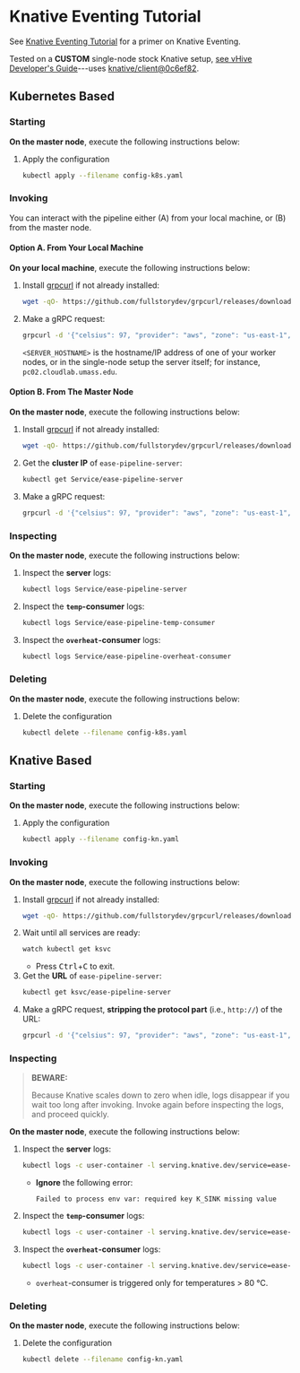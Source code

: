 # Knative Eventing Tutorial
See [Knative Eventing Tutorial](/docs/knative/eventing.md) for a primer on Knative Eventing.

Tested on a **CUSTOM** single-node stock Knative setup, [see vHive Developer's Guide](https://github.com/ease-lab/vhive/blob/main/docs/developers_guide.md#testing-stock-knative-images)---uses [knative/client@0c6ef82](https://github.com/knative/client/commit/0c6ef82a56654c9c7677a3d1059f74440324b27c).

## Kubernetes Based
### Starting
**On the master node**, execute the following instructions below:
1. Apply the configuration
   ```bash
   kubectl apply --filename config-k8s.yaml
   ```

### Invoking
You can interact with the pipeline either (A) from your local machine, or (B) from the master node.

#### Option A. From Your Local Machine
**On your local machine**, execute the following instructions below: 
1. Install [grpcurl](https://github.com/fullstorydev/grpcurl/releases) if not already installed:
   ```bash
   wget -qO- https://github.com/fullstorydev/grpcurl/releases/download/v1.8.1/grpcurl_1.8.1_linux_x86_64.tar.gz | sudo tar -C /usr/bin/ -xz grpcurl 
   ```
2. Make a gRPC request:
   ```bash
   grpcurl -d '{"celsius": 97, "provider": "aws", "zone": "us-east-1", "machine": "monet"}' -plaintext <SERVER_HOSTNAME>:30002 TempReader.ReadTemp
   ```

   `<SERVER_HOSTNAME>` is the hostname/IP address of one of your worker nodes, or in the single-node setup the server itself; for instance, `pc02.cloudlab.umass.edu`.

#### Option B. From The Master Node
**On the master node**, execute the following instructions below:
1. Install [grpcurl](https://github.com/fullstorydev/grpcurl/releases) if not already installed:
   ```bash
   wget -qO- https://github.com/fullstorydev/grpcurl/releases/download/v1.8.1/grpcurl_1.8.1_linux_x86_64.tar.gz | sudo tar -C /usr/bin/ -xz grpcurl 
   ```
2. Get the **cluster IP** of `ease-pipeline-server`:
   ```bash
   kubectl get Service/ease-pipeline-server
   ```
3. Make a gRPC request:
   ```bash
   grpcurl -d '{"celsius": 97, "provider": "aws", "zone": "us-east-1", "machine": "monet"}' -plaintext <CLUSTER IP>:80 TempReader.ReadTemp
   ```

### Inspecting
**On the master node**, execute the following instructions below:
1. Inspect the **server** logs:
   ```bash
   kubectl logs Service/ease-pipeline-server
   ```
2. Inspect the **`temp`-consumer** logs:
   ```bash
   kubectl logs Service/ease-pipeline-temp-consumer
   ```
3. Inspect the **`overheat`-consumer** logs:
   ```bash
   kubectl logs Service/ease-pipeline-overheat-consumer
   ```

### Deleting
**On the master node**, execute the following instructions below:
1. Delete the configuration
   ```bash
   kubectl delete --filename config-k8s.yaml
   ```

## Knative Based
### Starting
**On the master node**, execute the following instructions below:
1. Apply the configuration
   ```bash
   kubectl apply --filename config-kn.yaml
   ```

### Invoking
**On the master node**, execute the following instructions below:
1. Install [grpcurl](https://github.com/fullstorydev/grpcurl/releases) if not already installed:
   ```bash
   wget -qO- https://github.com/fullstorydev/grpcurl/releases/download/v1.8.1/grpcurl_1.8.1_linux_x86_64.tar.gz | sudo tar -C /usr/bin/ -xz grpcurl 
   ```
2. Wait until all services are ready:
   ```bash
   watch kubectl get ksvc
   ```
   - Press <kbd>Ctrl</kbd>+<kbd>C</kbd> to exit.
2. Get the **URL** of `ease-pipeline-server`:
   ```bash
   kubectl get ksvc/ease-pipeline-server
   ```
2. Make a gRPC request, **stripping the protocol part** (i.e., `http://`) of the URL:
   ```bash
   grpcurl -d '{"celsius": 97, "provider": "aws", "zone": "us-east-1", "machine": "monet"}' -plaintext <URL>:80 TempReader.ReadTemp
   ```

### Inspecting
> **BEWARE:**
>
> Because Knative scales down to zero when idle, logs disappear if you wait too long after invoking. Invoke again before inspecting the logs, and proceed quickly.

**On the master node**, execute the following instructions below:
1. Inspect the **server** logs:
   ```bash
   kubectl logs -c user-container -l serving.knative.dev/service=ease-pipeline-server
   ```
   - **Ignore** the following error:
      ```
      Failed to process env var: required key K_SINK missing value
      ```
2. Inspect the **`temp`-consumer** logs:
   ```bash
   kubectl logs -c user-container -l serving.knative.dev/service=ease-pipeline-temp-consumer
   ```
3. Inspect the **`overheat`-consumer** logs:
   ```bash
   kubectl logs -c user-container -l serving.knative.dev/service=ease-pipeline-overheat-consumer
   ```
   - `overheat`-consumer is triggered only for temperatures > 80 °C.

### Deleting
**On the master node**, execute the following instructions below:
1. Delete the configuration
   ```bash
   kubectl delete --filename config-kn.yaml
   ```

